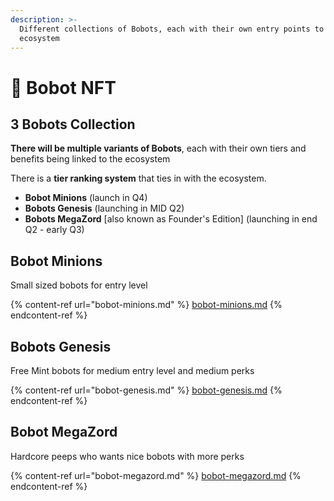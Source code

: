 ```yaml
---
description: >-
  Different collections of Bobots, each with their own entry points to the
  ecosystem
---
```


# 🤖 Bobot NFT

## **3 Bobots Collection**

**There will be multiple variants of Bobots**, each with their own tiers and benefits being linked to the ecosystem

There is a **tier ranking system** that ties in with the ecosystem.&#x20;

* **Bobot Minions** (launch in Q4)&#x20;
* **Bobots Genesis** (launching in MID Q2)&#x20;
* **Bobots MegaZord** \[also known as Founder's Edition] (launching in end Q2 - early Q3)&#x20;

## Bobot Minions

Small sized bobots for entry level

{% content-ref url="bobot-minions.md" %}
[bobot-minions.md](bobot-minions.md)
{% endcontent-ref %}

## Bobots Genesis

Free Mint bobots for medium entry level and medium perks

{% content-ref url="bobot-genesis.md" %}
[bobot-genesis.md](bobot-genesis.md)
{% endcontent-ref %}

## Bobot MegaZord

Hardcore peeps who wants nice bobots with more perks

{% content-ref url="bobot-megazord.md" %}
[bobot-megazord.md](bobot-megazord.md)
{% endcontent-ref %}

